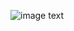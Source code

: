 
<!-- # Resume It's a resume -->

![image text](https://github.com/saesus/Resume/blob/master/resume%20v10_html/image1.png)

